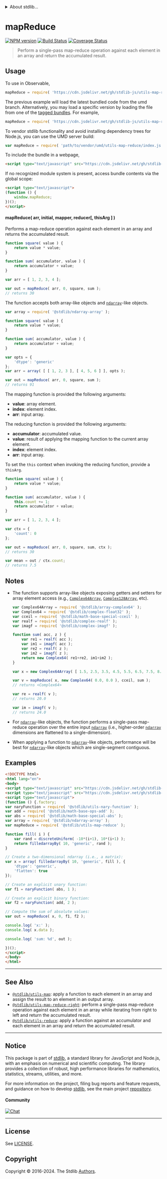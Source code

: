 <!--

@license Apache-2.0

Copyright (c) 2022 The Stdlib Authors.

Licensed under the Apache License, Version 2.0 (the "License");
you may not use this file except in compliance with the License.
You may obtain a copy of the License at

   http://www.apache.org/licenses/LICENSE-2.0

Unless required by applicable law or agreed to in writing, software
distributed under the License is distributed on an "AS IS" BASIS,
WITHOUT WARRANTIES OR CONDITIONS OF ANY KIND, either express or implied.
See the License for the specific language governing permissions and
limitations under the License.

-->


<details>
  <summary>
    About stdlib...
  </summary>
  <p>We believe in a future in which the web is a preferred environment for numerical computation. To help realize this future, we've built stdlib. stdlib is a standard library, with an emphasis on numerical and scientific computation, written in JavaScript (and C) for execution in browsers and in Node.js.</p>
  <p>The library is fully decomposable, being architected in such a way that you can swap out and mix and match APIs and functionality to cater to your exact preferences and use cases.</p>
  <p>When you use stdlib, you can be absolutely certain that you are using the most thorough, rigorous, well-written, studied, documented, tested, measured, and high-quality code out there.</p>
  <p>To join us in bringing numerical computing to the web, get started by checking us out on <a href="https://github.com/stdlib-js/stdlib">GitHub</a>, and please consider <a href="https://opencollective.com/stdlib">financially supporting stdlib</a>. We greatly appreciate your continued support!</p>
</details>

# mapReduce

[![NPM version][npm-image]][npm-url] [![Build Status][test-image]][test-url] [![Coverage Status][coverage-image]][coverage-url] <!-- [![dependencies][dependencies-image]][dependencies-url] -->

> Perform a single-pass map-reduce operation against each element in an array and return the accumulated result.

<!-- Section to include introductory text. Make sure to keep an empty line after the intro `section` element and another before the `/section` close. -->

<section class="intro">

</section>

<!-- /.intro -->

<!-- Package usage documentation. -->



<section class="usage">

## Usage

To use in Observable,

```javascript
mapReduce = require( 'https://cdn.jsdelivr.net/gh/stdlib-js/utils-map-reduce@umd/browser.js' )
```
The previous example will load the latest bundled code from the umd branch. Alternatively, you may load a specific version by loading the file from one of the [tagged bundles](https://github.com/stdlib-js/utils-map-reduce/tags). For example,

```javascript
mapReduce = require( 'https://cdn.jsdelivr.net/gh/stdlib-js/utils-map-reduce@v0.2.1-umd/browser.js' )
```

To vendor stdlib functionality and avoid installing dependency trees for Node.js, you can use the UMD server build:

```javascript
var mapReduce = require( 'path/to/vendor/umd/utils-map-reduce/index.js' )
```

To include the bundle in a webpage,

```html
<script type="text/javascript" src="https://cdn.jsdelivr.net/gh/stdlib-js/utils-map-reduce@umd/browser.js"></script>
```

If no recognized module system is present, access bundle contents via the global scope:

```html
<script type="text/javascript">
(function () {
    window.mapReduce;
})();
</script>
```

#### mapReduce( arr, initial, mapper, reducer\[, thisArg ] )

Performs a map-reduce operation against each element in an array and returns the accumulated result.

```javascript
function square( value ) {
    return value * value;
}

function sum( accumulator, value ) {
    return accumulator + value;
}

var arr = [ 1, 2, 3, 4 ];

var out = mapReduce( arr, 0, square, sum );
// returns 30
```

The function accepts both array-like objects and [`ndarray`][@stdlib/ndarray/ctor]-like objects.

```javascript
var array = require( '@stdlib/ndarray-array' );

function square( value ) {
    return value * value;
}

function sum( accumulator, value ) {
    return accumulator + value;
}

var opts = {
    'dtype': 'generic'
};
var arr = array( [ [ 1, 2, 3 ], [ 4, 5, 6 ] ], opts );

var out = mapReduce( arr, 0, square, sum );
// returns 91
```

The mapping function is provided the following arguments:

-   **value**: array element.
-   **index**: element index.
-   **arr**: input array.

The reducing function is provided the following arguments:

-   **accumulator**: accumulated value.
-   **value**: result of applying the mapping function to the current array element.
-   **index**: element index.
-   **arr**: input array.

To set the `this` context when invoking the reducing function, provide a `thisArg`.

<!-- eslint-disable no-invalid-this -->

```javascript
function square( value ) {
    return value * value;
}

function sum( accumulator, value ) {
    this.count += 1;
    return accumulator + value;
}

var arr = [ 1, 2, 3, 4 ];

var ctx = {
    'count': 0
};

var out = mapReduce( arr, 0, square, sum, ctx );
// returns 30

var mean = out / ctx.count;
// returns 7.5
```

</section>

<!-- /.usage -->

<!-- Package usage notes. Make sure to keep an empty line after the `section` element and another before the `/section` close. -->

<section class="notes">

## Notes

-   The function supports array-like objects exposing getters and setters for array element access (e.g., [`Complex64Array`][@stdlib/array/complex64], [`Complex128Array`][@stdlib/array/complex128], etc).

    ```javascript
    var Complex64Array = require( '@stdlib/array-complex64' );
    var Complex64 = require( '@stdlib/complex-float32' );
    var cceil = require( '@stdlib/math-base-special-cceil' );
    var realf = require( '@stdlib/complex-realf' );
    var imagf = require( '@stdlib/complex-imagf' );

    function sum( acc, z ) {
        var re1 = realf( acc );
        var im1 = imagf( acc );
        var re2 = realf( z );
        var im2 = imagf( z );
        return new Complex64( re1+re2, im1+im2 );
    }

    var x = new Complex64Array( [ 1.5, 2.5, 3.5, 4.5, 5.5, 6.5, 7.5, 8.5 ] );

    var v = mapReduce( x, new Complex64( 0.0, 0.0 ), cceil, sum );
    // returns <Complex64>

    var re = realf( v );
    // returns 20.0

    var im = imagf( v );
    // returns 24.0
    ```

-   For [`ndarray`][@stdlib/ndarray/ctor]-like objects, the function performs a single-pass map-reduce operation over the entire input [`ndarray`][@stdlib/ndarray/ctor] (i.e., higher-order [`ndarray`][@stdlib/ndarray/ctor] dimensions are flattened to a single-dimension).

-   When applying a function to [`ndarray`][@stdlib/ndarray/ctor]-like objects, performance will be best for [`ndarray`][@stdlib/ndarray/ctor]-like objects which are single-segment contiguous.

</section>

<!-- /.notes -->

<!-- Package usage examples. -->

<section class="examples">

## Examples

<!-- eslint no-undef: "error" -->

```html
<!DOCTYPE html>
<html lang="en">
<body>
<script type="text/javascript" src="https://cdn.jsdelivr.net/gh/stdlib-js/array-filled-by@umd/browser.js"></script>
<script type="text/javascript" src="https://cdn.jsdelivr.net/gh/stdlib-js/random-base-discrete-uniform@umd/browser.js"></script>
<script type="text/javascript">
(function () {.factory;
var naryFunction = require( '@stdlib/utils-nary-function' );
var add = require( '@stdlib/math-base-ops-add' );
var abs = require( '@stdlib/math-base-special-abs' );
var array = require( '@stdlib/ndarray-array' );
var mapReduce = require( '@stdlib/utils-map-reduce' );

function fill( i ) {
    var rand = discreteUniform( -10*(i+1), 10*(i+1) );
    return filledarrayBy( 10, 'generic', rand );
}

// Create a two-dimensional ndarray (i.e., a matrix):
var x = array( filledarrayBy( 10, 'generic', fill ), {
    'dtype': 'generic',
    'flatten': true
});

// Create an explicit unary function:
var f1 = naryFunction( abs, 1 );

// Create an explicit binary function:
var f2 = naryFunction( add, 2 );

// Compute the sum of absolute values:
var out = mapReduce( x, 0, f1, f2 );

console.log( 'x:' );
console.log( x.data );

console.log( 'sum: %d', out );

})();
</script>
</body>
</html>
```

</section>

<!-- /.examples -->

<!-- Section to include cited references. If references are included, add a horizontal rule *before* the section. Make sure to keep an empty line after the `section` element and another before the `/section` close. -->

<section class="references">

</section>

<!-- /.references -->

<!-- Section for related `stdlib` packages. Do not manually edit this section, as it is automatically populated. -->

<section class="related">

* * *

## See Also

-   <span class="package-name">[`@stdlib/utils-map`][@stdlib/utils/map]</span><span class="delimiter">: </span><span class="description">apply a function to each element in an array and assign the result to an element in an output array.</span>
-   <span class="package-name">[`@stdlib/utils-map-reduce-right`][@stdlib/utils/map-reduce-right]</span><span class="delimiter">: </span><span class="description">perform a single-pass map-reduce operation against each element in an array while iterating from right to left and return the accumulated result.</span>
-   <span class="package-name">[`@stdlib/utils-reduce`][@stdlib/utils/reduce]</span><span class="delimiter">: </span><span class="description">apply a function against an accumulator and each element in an array and return the accumulated result.</span>

</section>

<!-- /.related -->

<!-- Section for all links. Make sure to keep an empty line after the `section` element and another before the `/section` close. -->


<section class="main-repo" >

* * *

## Notice

This package is part of [stdlib][stdlib], a standard library for JavaScript and Node.js, with an emphasis on numerical and scientific computing. The library provides a collection of robust, high performance libraries for mathematics, statistics, streams, utilities, and more.

For more information on the project, filing bug reports and feature requests, and guidance on how to develop [stdlib][stdlib], see the main project [repository][stdlib].

#### Community

[![Chat][chat-image]][chat-url]

---

## License

See [LICENSE][stdlib-license].


## Copyright

Copyright &copy; 2016-2024. The Stdlib [Authors][stdlib-authors].

</section>

<!-- /.stdlib -->

<!-- Section for all links. Make sure to keep an empty line after the `section` element and another before the `/section` close. -->

<section class="links">

[npm-image]: http://img.shields.io/npm/v/@stdlib/utils-map-reduce.svg
[npm-url]: https://npmjs.org/package/@stdlib/utils-map-reduce

[test-image]: https://github.com/stdlib-js/utils-map-reduce/actions/workflows/test.yml/badge.svg?branch=v0.2.1
[test-url]: https://github.com/stdlib-js/utils-map-reduce/actions/workflows/test.yml?query=branch:v0.2.1

[coverage-image]: https://img.shields.io/codecov/c/github/stdlib-js/utils-map-reduce/main.svg
[coverage-url]: https://codecov.io/github/stdlib-js/utils-map-reduce?branch=main

<!--

[dependencies-image]: https://img.shields.io/david/stdlib-js/utils-map-reduce.svg
[dependencies-url]: https://david-dm.org/stdlib-js/utils-map-reduce/main

-->

[chat-image]: https://img.shields.io/gitter/room/stdlib-js/stdlib.svg
[chat-url]: https://app.gitter.im/#/room/#stdlib-js_stdlib:gitter.im

[stdlib]: https://github.com/stdlib-js/stdlib

[stdlib-authors]: https://github.com/stdlib-js/stdlib/graphs/contributors

[umd]: https://github.com/umdjs/umd
[es-module]: https://developer.mozilla.org/en-US/docs/Web/JavaScript/Guide/Modules

[deno-url]: https://github.com/stdlib-js/utils-map-reduce/tree/deno
[deno-readme]: https://github.com/stdlib-js/utils-map-reduce/blob/deno/README.md
[umd-url]: https://github.com/stdlib-js/utils-map-reduce/tree/umd
[umd-readme]: https://github.com/stdlib-js/utils-map-reduce/blob/umd/README.md
[esm-url]: https://github.com/stdlib-js/utils-map-reduce/tree/esm
[esm-readme]: https://github.com/stdlib-js/utils-map-reduce/blob/esm/README.md
[branches-url]: https://github.com/stdlib-js/utils-map-reduce/blob/main/branches.md

[stdlib-license]: https://raw.githubusercontent.com/stdlib-js/utils-map-reduce/main/LICENSE

[@stdlib/ndarray/ctor]: https://github.com/stdlib-js/ndarray-ctor/tree/umd

[@stdlib/array/complex64]: https://github.com/stdlib-js/array-complex64/tree/umd

[@stdlib/array/complex128]: https://github.com/stdlib-js/array-complex128/tree/umd

<!-- <related-links> -->

[@stdlib/utils/map]: https://github.com/stdlib-js/utils-map/tree/umd

[@stdlib/utils/map-reduce-right]: https://github.com/stdlib-js/utils-map-reduce-right/tree/umd

[@stdlib/utils/reduce]: https://github.com/stdlib-js/utils-reduce/tree/umd

<!-- </related-links> -->

</section>

<!-- /.links -->
